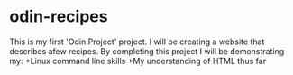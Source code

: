 # odin-recipes

This is my first 'Odin Project' project.
I will be creating a website that describes afew recipes.
By completing this project I will be demonstrating my:
+Linux command line skills
+My understanding of HTML thus far
